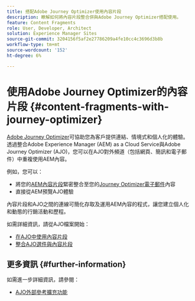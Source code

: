 ```yaml
---
title: 搭配Adobe Journey Optimizer使用內容片段
description: 瞭解如何將內容片段整合併與Adobe Journey Optimizer搭配使用。
feature: Content Fragments
role: User, Developer, Architect
solution: Experience Manager Sites
source-git-commit: 3204156f5af2e27786209a4fe10cc4c3696d3b8b
workflow-type: tm+mt
source-wordcount: '152'
ht-degree: 6%

---
```



# 使用Adobe Journey Optimizer的內容片段 {#content-fragments-with-journey-optimizer}

[Adobe Journey Optimizer](https://experienceleague.adobe.com/en/docs/journey-optimizer/using/get-started/get-started)可協助您為客戶提供連結、情境式和個人化的體驗。 透過整合Adobe Experience Manager (AEM) as a Cloud Service與Adobe Journey Optimizer (AJO)，您可以在AJO對外頻道（包括網頁、簡訊和電子郵件）中重複使用AEM內容。

例如，您可以：

* 將您的[AEM內容片段](/help/sites-cloud/administering/content-fragments/overview.md)緊密整合至您的[Journey Optimizer電子郵件](https://experienceleague.adobe.com/en/docs/journey-optimizer/using/channels/email/get-started-email)內容
* 直接從AEM預覽AJO體驗

內容片段和AJO之間的連線可簡化存取及運用AEM內容的程式，讓您建立個人化和動態的行銷活動和歷程。

如需詳細資訊，請從AJO檔案開始：

* [在AJO中使用內容片段](https://experienceleague.adobe.com/docs/journey-optimizer/using/integrations/aem-fragments.html#integrations)
* [整合AJO選件與內容片段](https://experienceleague.adobe.com/en/docs/journey-optimizer/using/decisioning/offer-decisioning/managing-offers-in-the-offer-library/configure-offers/add-representations#urls)

## 更多資訊 {#further-information}

如需進一步詳細資訊，請參閱：

* [AJO外部參考擴充功能](/help/sites-cloud/administering/content-fragments/extension-content-fragment-ajo-external-references.md)

<!-- Original draft text - relocated to the AJO doc set -->
<!--
## Configure AEM {#configure-aem}

For integration, and preparation for use, several steps need to be completed in AEM:

* [Create the AEM tag for AJO synchronization](#create-the-aem-tag-for-AJO-synchronization)
* [Create a Content Fragment Model](#create-a-content-fragment-model)

>[!IMPORTANT]
>
>You must also [configure AJO](https://experienceleague.adobe.com/en/docs/journey-optimizer/using/integrations/aem-fragments).

### Create the AEM tag for AJO synchronization {#create-the-aem-tag-for-AJO-synchronization}

For synchronization, the integration of AEM and AJO uses [tags defined in AEM](/help/sites-cloud/administering/tags.md). The tag must:

* Have the specific format: ajo-enabled:{AJO-OrgId}/{AJO-SandboxName}
  * Be in the namespace: ajo-enable
  * Include the AJO organization name
  * Include the AJO sandbox name

For example: AJO Enabled: MyOrganization-AJO / MySandbox

To [create the tag](/help/sites-cloud/administering/tags.md#creating-new-tags):

1. [Create the namespace (if necessary)](/help/sites-cloud/administering/tags.md#creating-namespaces).
1. [Create the tag](/help/sites-cloud/administering/tags.md#creating-tags).
1. [Publish the tag](/help/sites-cloud/administering/tags.md#publishing-tags).

### Create a Content Fragment Model {#create-a-content-fragment-model}

[Content Fragment Models](/help/sites-cloud/administering/content-fragments/managing-content-fragment-models.md) define the structure of your Content Fragment.

After creating your model, you must assign the [tag used for synchronization](#create-the-aem-tag-for-AJO-synchronization) to [your model](/help/sites-cloud/administering/content-fragments/managing-content-fragment-models.md#model-properties)

## Create and Publish your Content Fragment {#create-and-publish-your-content-fragment}

### Create your Content Fragment {#create-your-content-fragment}

[Create your Content Fragment](/help/sites-cloud/administering/content-fragments/managing.md#creating-a-content-fragment). You must select the **Auto Tag** option to automatically inherit all tags that you applied to the model (in particular, the [tag used for synchronization](#create-the-aem-tag-for-AJO-synchronization)).

### Author content for your Content Fragment {#author-content-for-your-content-fragment}

[Edit your Content Fragment](/help/sites-cloud/administering/content-fragments/managing.md#editing-the-content-of-your-fragment) to [author the content](/help/sites-cloud/administering/content-fragments/authoring.md) needed.

### Publish your Content Fragment

If required, [publish your Content Fragment](/help/sites-cloud/administering/content-fragments/managing.md#publishing) to make it available to AJO.

## Use your Content Fragment in Journey Optimizer {#use-your-content-fragment-in-journey-optimizer}

You can now [use your fragment in AJO](https://experienceleague.adobe.com/en/docs/journey-optimizer/using/integrations/aem-fragments).

## Preview AJO experiences from AEM {#preview-ajo-experiences-from-aem}

To preview AJO experiences from AEM, you need to enable the UI extension:

* AJO External References 

The AJO External References extension functions by fetching references to Content Fragment from all AJO organizations and sandboxes associated with the AJO-enabled tags. The extension then shows details, dependent on whether the reference is a Campaign, a Journey or a Template.

>[!NOTE]
>
>For details on how to enable the extension, please see the document [Extension Manager in AEM Experience Manager.](https://developer.adobe.com/uix/docs/extension-manager/)

To use the extension:

1. Open the [Content Fragments Console](/help/sites-cloud/administering/content-fragments/overview.md#content-fragments-console).

1. Navigate to your Content Fragment - the fragment that was created and used across various AJO channels.

1. Open your Content Fragment in the [editor](/help/sites-cloud/administering/content-fragments/managing.md#editing-the-content-of-your-fragment).

1. The AJO External References extension is available as a tab in the right panel. Select the tab to open the extension:

   ![AJO External References extension](/help/sites-cloud/administering/content-fragments/assets/cf-ajo-fragment-external-references-extension.png)

   Once a reference type is selected the extension displays the corresponding external references as a table with the columns: 

   * **Name**: the name of the reference where the Content fragment is used
   * **Preview** select this link to start the preview
   * **Status**: the status of the reference

1. You can select the **Reference Type** from the drop-down to switch between three reference types: 

   * **Campaign**
     * Displays a list of all Campaigns with links to the current Content Fragment. 
     * You can then [preview a selected Campaign](#preview-ajo-campaigns)
     * Default
   * **Journey**
     * Displays the latest Journey. 
     * You can then select and [preview a selected Journey](#preview-ajo-journeys).
   * **Template** 
     * Displays Templates related to the Content Fragment.
     * You can then select and [preview a selected Template](#preview-ajo-templates).

### Preview AJO Campaigns {#preview-ajo-campaigns}

For full information see:

* [Get started with AJO Campaigns](https://experienceleague.adobe.com/en/docs/journey-optimizer/using/campaigns/get-started-with-campaigns)
* [Preview and test your content](https://experienceleague.adobe.com/en/docs/journey-optimizer/using/test/preview-test/preview-test)

### Preview AJO Journeys {#preview-ajo-journeys}

For full information see:

* [Get started with AJO Journeys](https://experienceleague.adobe.com/en/docs/journey-optimizer/using/orchestrate-journeys/journey).
* [Preview and test your content](https://experienceleague.adobe.com/en/docs/journey-optimizer/using/test/preview-test/preview-test)

### Preview AJO Template {#preview-ajo-templates}

For full information see:

* [Get started with AJO Content Templates](https://experienceleague.adobe.com/en/docs/journey-optimizer/using/content-management/content-templates/content-templates).
* [Preview and test your content](https://experienceleague.adobe.com/en/docs/journey-optimizer/using/test/preview-test/preview-test)

## Limitations {#limitations}

Be aware that:

* Variations created by you are not considered. Only **Main** is used. 
* Any Content Fragment that appears in AJO from a connected AEM instance is considered approved and ready for use. There is currently no concept of [Content Fragment status](/help/sites-cloud/administering/content-fragments/managing.md#statuses-content-fragments) enforced within AJO.
-->
